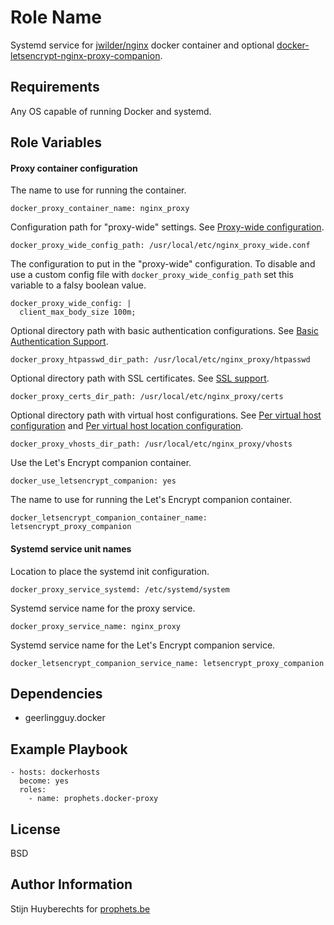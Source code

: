 Role Name
=========

Systemd service for [jwilder/nginx](https://github.com/jwilder/nginx-proxy) docker container and optional [docker-letsencrypt-nginx-proxy-companion](https://github.com/JrCs/docker-letsencrypt-nginx-proxy-companion).

Requirements
------------

Any OS capable of running Docker and systemd.

Role Variables
--------------

#### Proxy container configuration

The name to use for running the container.

    docker_proxy_container_name: nginx_proxy

Configuration path for "proxy-wide" settings. See [Proxy-wide configuration](https://github.com/jwilder/nginx-proxy#proxy-wide).

    docker_proxy_wide_config_path: /usr/local/etc/nginx_proxy_wide.conf

The configuration to put in the "proxy-wide" configuration. To disable and use a custom config file with `docker_proxy_wide_config_path` set this variable to a falsy boolean value.

    docker_proxy_wide_config: |
      client_max_body_size 100m;

Optional directory path with basic authentication configurations. See [Basic Authentication Support](https://github.com/jwilder/nginx-proxy#basic-authentication-support).

    docker_proxy_htpasswd_dir_path: /usr/local/etc/nginx_proxy/htpasswd

Optional directory path with SSL certificates. See [SSL support](https://github.com/jwilder/nginx-proxy#ssl-support).

    docker_proxy_certs_dir_path: /usr/local/etc/nginx_proxy/certs

Optional directory path with virtual host configurations. See [Per virtual host configuration](https://github.com/jwilder/nginx-proxy#per-virtual_host-default-configuration) and [Per virtual host location configuration](https://github.com/jwilder/nginx-proxy#per-virtual_host-location-default-configuration).

    docker_proxy_vhosts_dir_path: /usr/local/etc/nginx_proxy/vhosts

Use the Let's Encrypt companion container.

    docker_use_letsencrypt_companion: yes

The name to use for running the Let's Encrypt companion container.

    docker_letsencrypt_companion_container_name: letsencrypt_proxy_companion

#### Systemd service unit names

Location to place the systemd init configuration.

    docker_proxy_service_systemd: /etc/systemd/system

Systemd service name for the proxy service.

    docker_proxy_service_name: nginx_proxy

Systemd service name for the  Let's Encrypt companion service.

    docker_letsencrypt_companion_service_name: letsencrypt_proxy_companion

Dependencies
------------

- geerlingguy.docker

Example Playbook
----------------

    - hosts: dockerhosts
      become: yes
      roles:
        - name: prophets.docker-proxy

License
-------

BSD

Author Information
------------------

Stijn Huyberechts for [prophets.be](https://prophets.be)
